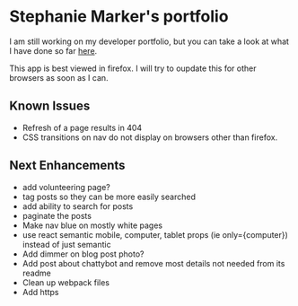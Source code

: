 # Stephanie Marker's portfolio

I am still working on my developer portfolio, but you can take a look at what I have done so far [here](http://www.stephaniemarker.com).

This app is best viewed in firefox. I will try to oupdate this for other browsers as soon as I can.

## Known Issues

* Refresh of a page results in 404
* CSS transitions on nav do not display on browsers other than firefox.

## Next Enhancements

* add volunteering page?
* tag posts so they can be more easily searched
* add ability to search for posts
* paginate the posts
* Make nav blue on mostly white pages
* use react semantic mobile, computer, tablet props (ie only={computer}) instead of just semantic
* Add dimmer on blog post photo?
* Add post about chattybot and remove most details not needed from its readme
* Clean up webpack files
* Add https

